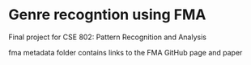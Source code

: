 # Genre recogntion using FMA
Final project for CSE 802: Pattern Recognition and Analysis

fma metadata folder contains links to the FMA GitHub page and paper
